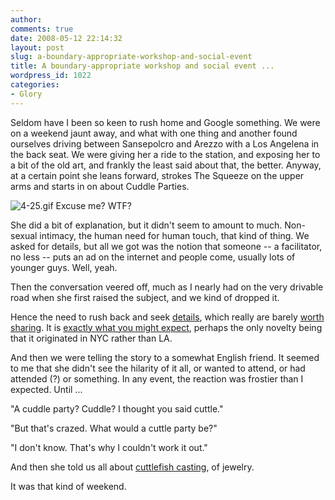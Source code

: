 ```yaml
---
author:
comments: true
date: 2008-05-12 22:14:32
layout: post
slug: a-boundary-appropriate-workshop-and-social-event
title: A boundary-appropriate workshop and social event ...
wordpress_id: 1022
categories:
- Glory
---
```


Seldom have I been so keen to rush home and Google something. We were on a weekend jaunt away, and what with one thing and another found ourselves driving between Sansepolcro and Arezzo with a Los Angelena in the back seat. We were giving her a ride to the station, and exposing her to a bit of the old art, and frankly the least said about that, the better. Anyway, at a certain point she leans forward, strokes The Squeeze on the upper arms and starts in on about Cuddle Parties.

![4-25.gif](/uploads/2008/05/4-25.gif) Excuse me? WTF?

She did a bit of explanation, but it didn't seem to amount to much. Non-sexual intimacy, the human need for human touch, that kind of thing. We asked for details, but all we got was the notion that someone -- a facilitator, no less -- puts an ad on the internet and people come, usually lots of younger guys. Well, yeah.

Then the conversation veered off, much as I nearly had on the very drivable road when she first raised the subject, and we kind of dropped it.

Hence the need to rush back and seek [details](http://www.cuddleparty.com/), which really are barely [worth sharing](http://www.mcsweeneys.net/2007/9/18sacks.html). It is [exactly what you might expect](http://en.wikipedia.org/wiki/Cuddle_party), perhaps the only novelty being that it originated in NYC rather than LA.

And then we were telling the story to a somewhat English friend. It seemed to me that she didn't see the hilarity of it all, or wanted to attend, or had attended (?) or something. In any event, the reaction was frostier than I expected. Until ...

"A cuddle party? Cuddle? I thought you said cuttle."

"But that's crazed. What would a cuttle party be?"

"I don't know. That's why I couldn't work it out."

And then she told us all about [cuttlefish casting](http://www.ganoksin.com/borisat/nenam/cuttlefish-casting.htm), of jewelry.

It was that kind of weekend.
